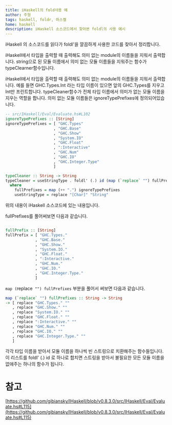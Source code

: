 ```yaml
---
title: iHaskell의 fold사용 예
author: 주형
tags: haskell, foldr, 하스켈
home: haskell
description: iHaskell 소스코드에서 찾아본 foldl의 사용 예시
---
```


iHaskell 의 소스코드를 읽다가 foldl'을 깔끔하게 사용한 코드를 찾아서 정리합니다.

iHaskell에서 타입을 출력할 때 출력해도 의미 없는 module의 이름들을 지워서 출력합니다. string으로 된 모듈 이름에서 의미 없는 모듈 이름들을 지워주는 함수가 typeClearner함수입니다.

iHaskell에서 타입을 출력할 때 출력해도 의미 없는 module의 이름들을 지워서 출력합니다. 예를 들면 GHC.Types.Int 라는 타입 이름이 있으면 앞의 GHC.Types를 지우고 Int만 프린트합니다. typeCleaner함수가 전체 타입 이름에서 의미가 없는 모듈 이름을 지우는 역할을 합니다. 의미 없는 모듈 이름들은 ignoreTypePrefixes에 정의되어있습니다.
```Haskell
-- src/IHaskell/Eval/Evaluate.hs#L102
ignoreTypePrefixes :: [String]
ignoreTypePrefixes = [ "GHC.Types"
                     , "GHC.Base"
                     , "GHC.Show"
                     , "System.IO"
                     , "GHC.Float"
                     , ":Interactive"
                     , "GHC.Num"
                     , "GHC.IO"
                     , "GHC.Integer.Type"
                     ]

typeCleaner :: String -> String
typeCleaner = useStringType . foldl' (.) id (map (`replace` "") fullPrefixes)
  where
    fullPrefixes = map (++ ".") ignoreTypePrefixes
    useStringType = replace "[Char]" "String"
```

위의 내용이 iHaskell 소스코드에 있는 내용입니다.

fullPrefixes를 풀어써보면 다음과 같습니다.

```Haskell

fullPrefix :: [String]
fullPrefix = [ "GHC.Types."
             , "GHC.Base."
             , "GHC.Show."
             , "System.IO."
             , "GHC.Float."
             , ":Interactive."
             , "GHC.Num."
             , "GHC.IO."
             , "GHC.Integer.Type."
             ]
```

`map (`replace` "") fullPrefixes` 부분을 풀어서 써보면 다음과 같습니다.

```Haskell
map (`replace` "") fullPrefixes :: String -> String
-> [ replace "GHC.Types." ""
   , replace "GHC.Show." ""
   , replace "System.IO." ""
   , replace "GHC.Float." ""
   , replace ":Interactive." ""
   , replace "GHC.Num." ""
   , replace "GHC.IO." ""
   , replace "GHC.Integer.Type." ""
   ] 
```

각각 타입 이름을 받아서 모듈 이름을 하나씩 빈 스트링으로 치환해주는 함수들입니다.
이 리스트를 foldl' (.) id 로 하나로 합치면 스트링을 받아서 불필요한 모든 모듈 이름을 없애주는 하나의 함수가 됩니다.

# 참고
[https://github.com/gibiansky/IHaskell/blob/v0.8.3.0/src/IHaskell/Eval/Evaluate.hs#L115](https://github.com/gibiansky/IHaskell/blob/v0.8.3.0/src/IHaskell/Eval/Evaluate.hs#L115)
